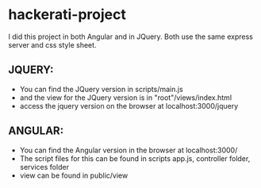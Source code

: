 hackerati-project
=================

   I did this project in both Angular and in JQuery. Both use the same express server and css style sheet.

## JQUERY:
  * You can find the JQuery version in scripts/main.js
  * and the view for the JQuery version is in "root"/views/index.html
  * access the jquery version on the browser at localhost:3000/jquery

## ANGULAR:
  * You can find the Angular version in the browser at localhost:3000/
  * The script files for this can be found in scripts app.js, controller folder, services folder
  * view can be found in public/view
